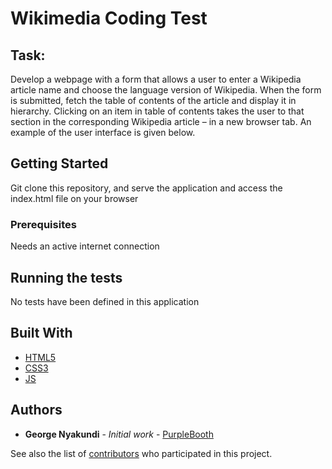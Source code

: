 # Wikimedia Coding Test

## Task:
Develop a webpage with a form that allows a user to enter a Wikipedia article name and
choose the language version of Wikipedia. When the form is submitted, fetch the table of
contents of the article and display it in hierarchy. Clicking on an item in table of contents
takes the user to that section in the corresponding Wikipedia article – in a new browser tab.
An example of the user interface is given below.

## Getting Started

Git clone this repository, and serve the application and access the index.html file on your browser

### Prerequisites
Needs an active internet connection
## Running the tests

No tests have been defined in this application


## Built With

* [HTML5](https://developer.mozilla.org/en-US/docs/Web/Guide/HTML/HTML5)
* [CSS3](http://www.css3.info/)
* [JS](https://javascript.info/)


## Authors

* **George Nyakundi** - *Initial work* - [PurpleBooth](https://github.com/PurpleBooth)

See also the list of [contributors](https://github.com/your/project/contributors) who participated in this project.
